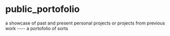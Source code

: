 # public_portofolio
a showcase of past and present personal projects or projects from previous work ---- a portofolio of sorts
